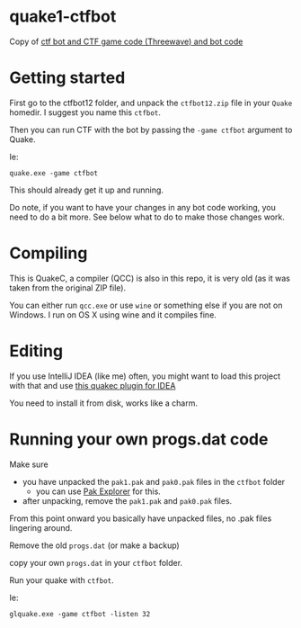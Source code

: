# quake1-ctfbot
Copy of [ctf bot and CTF game code (Threewave) and bot code](https://www.moddb.com/mods/threewave-capture)

# Getting started
First go to the ctfbot12 folder, and unpack the `ctfbot12.zip` file in your `Quake` homedir. I suggest you name this `ctfbot`.

Then you can run CTF with the bot by passing the `-game ctfbot` argument to Quake.

Ie:
```
quake.exe -game ctfbot
```

This should already get it up and running.

Do note, if you want to have your changes in any bot code working, you need to do a bit more. See below what to do
to make those changes work.

# Compiling
This is QuakeC, a compiler (QCC) is also in this repo, it is very old (as it was taken from the original ZIP file).

You can either run `qcc.exe` or use `wine` or something else if you are not on Windows. I run on OS X using wine and it compiles fine.

# Editing

If you use IntelliJ IDEA (like me) often, you might want to load this project with that and use
[this quakec plugin for IDEA](https://github.com/TimePath/idea-quakec/releases)

You need to install it from disk, works like a charm.

# Running your own progs.dat code

Make sure

- you have unpacked the `pak1.pak` and `pak0.pak` files in the `ctfbot` folder
  - you can use [Pak Explorer](http://www.quaketerminus.com/tools.shtml) for this.
- after unpacking, remove the `pak1.pak` and `pak0.pak` files.

From this point onward you basically have unpacked files, no .pak files lingering around.

Remove the old `progs.dat` (or make a backup)

copy your own `progs.dat` in your `ctfbot` folder.

Run your quake with `ctfbot`.

Ie:

```
glquake.exe -game ctfbot -listen 32
```

